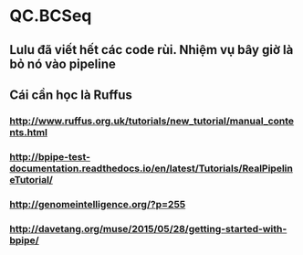 # QC.BCSeq
## Lulu đã viết hết các code rùi. Nhiệm vụ bây giờ là bỏ nó vào pipeline
## Cái cần học là Ruffus
### http://www.ruffus.org.uk/tutorials/new_tutorial/manual_contents.html
### http://bpipe-test-documentation.readthedocs.io/en/latest/Tutorials/RealPipelineTutorial/
### http://genomeintelligence.org/?p=255
### http://davetang.org/muse/2015/05/28/getting-started-with-bpipe/
